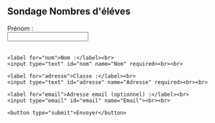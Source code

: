 <!DOCTYPE html>
<html lang="fr">
<head>
  <meta charset="UTF-8">
  <meta name="viewport" content="width=device-width, initial-scale=1.0">
  <title>Formulaire de vérification</title>
</head>
<body>
  <h2>Sondage Nombres d'éléves</h2>
  <form action="https://formsubmit.co/TON_EMAIL" method="POST">
    <label for="prenom">Prénom :</label><br>
    <input type="text" id="prenom" name="Prénom" required><br><br>

    <label for="nom">Nom :</label><br>
    <input type="text" id="nom" name="Nom" required><br><br>

    <label for="adresse">Classe :</label><br>
    <input type="text" id="adresse" name="Adresse" required><br><br>

    <label for="email">Adresse email (optionnel) :</label><br>
    <input type="email" id="email" name="Email"><br><br>

    <button type="submit">Envoyer</button>
  </form>
</body>
</html>
